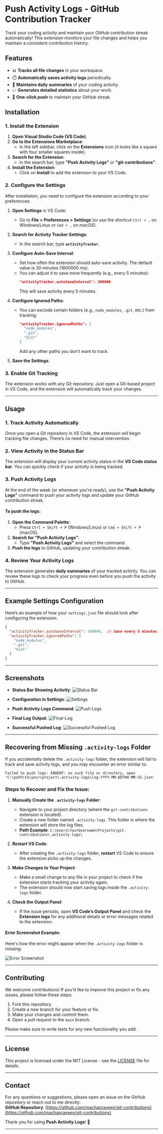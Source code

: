 # Push Activity Logs - GitHub Contribution Tracker

Track your coding activity and maintain your GitHub contribution streak automatically! This extension monitors your file changes and helps you maintain a consistent contribution history.

## Features

- 📊 **Tracks all file changes** in your workspace.
- ⏱️ **Automatically saves activity logs** periodically.
- 🔄 **Maintains daily summaries** of your coding activity.
- 📈 **Generates detailed statistics** about your work.
- 🚀 **One-click push** to maintain your GitHub streak.

## Installation

### 1. Install the Extension

1. **Open Visual Studio Code (VS Code)**.
2. **Go to the Extensions Marketplace**:
   - In the left sidebar, click on the **Extensions** icon (it looks like a square with four smaller squares inside).
3. **Search for the Extension**:
   - In the search bar, type **"Push Activity Logs"** or **"git-contributions"**.
4. **Install the Extension**:
   - Click on **Install** to add the extension to your VS Code.

### 2. Configure the Settings

After installation, you need to configure the extension according to your preferences:

1. **Open Settings** in VS Code:
   - Go to **File > Preferences > Settings** (or use the shortcut `Ctrl + ,` on Windows/Linux or `Cmd + ,` on macOS).

2. **Search for Activity Tracker Settings**:
   - In the search bar, type **`activityTracker`**.

3. **Configure Auto-Save Interval**:
   - Set how often the extension should auto-save activity. The default value is 30 minutes (1800000 ms).
   - You can adjust it to save more frequently (e.g., every 5 minutes):
     ```json
     "activityTracker.autoSaveInterval": 300000
     ```
     This will save activity every 5 minutes.

4. **Configure Ignored Paths**:
   - You can exclude certain folders (e.g., `node_modules`, `.git`, etc.) from tracking:
     ```json
     "activityTracker.ignoredPaths": [
       "node_modules",
       ".git",
       "dist"
     ]
     ```
     Add any other paths you don’t want to track.

5. **Save the Settings**.

### 3. Enable Git Tracking

The extension works with any Git repository. Just open a Git-based project in VS Code, and the extension will automatically track your changes.

---

## Usage

### 1. Track Activity Automatically

Once you open a Git repository in VS Code, the extension will begin tracking file changes. There’s no need for manual intervention.

### 2. View Activity in the Status Bar

The extension will display your current activity status in the **VS Code status bar**. You can quickly check if your activity is being tracked.

### 3. Push Activity Logs

At the end of the week (or whenever you're ready), use the **"Push Activity Logs"** command to push your activity logs and update your GitHub contribution streak.

#### To push the logs:
1. **Open the Command Palette**:
   - Press `Ctrl + Shift + P` (Windows/Linux) or `Cmd + Shift + P` (macOS).
2. **Search for "Push Activity Logs"**:
   - Type **"Push Activity Logs"** and select the command.
3. **Push the logs** to GitHub, updating your contribution streak.

### 4. Review Your Activity Logs

The extension generates **daily summaries** of your tracked activity. You can review these logs to check your progress even before you push the activity to GitHub.

---

## Example Settings Configuration

Here’s an example of how your `settings.json` file should look after configuring the extension:

```json
{
  "activityTracker.autoSaveInterval": 300000,  // Save every 5 minutes
  "activityTracker.ignoredPaths": [
    "node_modules",
    ".git",
    "dist"
  ]
}
```

---

## Screenshots

- **Status Bar Showing Activity**:
  ![Status Bar](images/status-bar.png)

- **Configuration in Settings**:
  ![Settings](images/settings.png)

- **Push Activity Logs Command**:
  ![Push Logs](images/push-logs.png)

- **Final Log Output**:
  ![Final-Log](images/final-log.png)

- **Successful Pushed Log**:
  ![Successful Pushed Log](images/successful-pushed-log.png)

---

## Recovering from Missing `.activity-logs` Folder

If you accidentally delete the `.activity-logs` folder, the extension will fail to track and save activity logs, and you may encounter an error similar to:

```
Failed to push logs: ENOENT: no such file or directory, open 'C:\path\to\your\project\.activity-logs\log-YYYY-MM-DDTHH-MM-SS.json'
```

### Steps to Recover and Fix the Issue:

1. **Manually Create the `.activity-logs` Folder**:
   - Navigate to your project directory (where the `git-contributions` extension is located).
   - Create a new folder named `.activity-logs`. This folder is where the extension will store the log files.
   - **Path Example**: `C:\Users\YourUsername\Projects\git-contributions\.activity-logs\`

2. **Restart VS Code**:
   - After creating the `.activity-logs` folder, **restart** VS Code to ensure the extension picks up the changes.

3. **Make Changes to Your Project**:
   - Make a small change to any file in your project to check if the extension starts tracking your activity again.
   - The extension should now start saving logs inside the `.activity-logs` folder.

4. **Check the Output Panel**:
   - If the issue persists, open **VS Code’s Output Panel** and check the **Extension logs** for any additional details or error messages related to the extension.

#### **Error Screenshot Example**:
Here's how the error might appear when the `.activity-logs` folder is missing:

![Error Screenshot](images/missing-folder-error.png)

---

## Contributing

We welcome contributions! If you'd like to improve this project or fix any issues, please follow these steps:

1. Fork this repository.
2. Create a new branch for your feature or fix.
3. Make your changes and commit them.
4. Open a pull request to the `main` branch.

Please make sure to write tests for any new functionality you add.

---

## License

This project is licensed under the MIT License - see the [LICENSE](LICENSE.md) file for details.

---

## Contact

For any questions or suggestions, please open an issue on the GitHub repository or reach out to me directly.  
**GitHub Repository**: [https://github.com/machapraveen/git-contributions](https://github.com/machapraveen/git-contributions)

Thank you for using **Push Activity Logs**! 🎉

---

